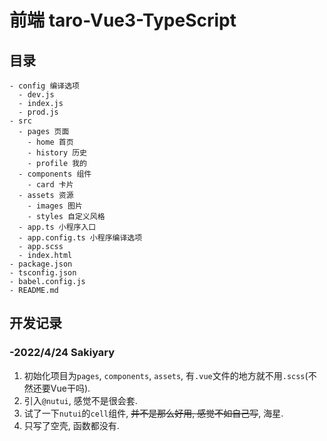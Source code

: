 # 前端 taro-Vue3-TypeScript

## 目录

```
- config 编译选项
  - dev.js
  - index.js 
  - prod.js
- src 
  - pages 页面
    - home 首页
    - history 历史
    - profile 我的
  - components 组件
  	- card 卡片
  - assets 资源
    - images 图片
    - styles 自定义风格
  - app.ts 小程序入口
  - app.config.ts 小程序编译选项
  - app.scss
  - index.html
- package.json
- tsconfig.json
- babel.config.js
- README.md
```

## 开发记录

### -2022/4/24 Sakiyary

1. 初始化项目为`pages`, `components`, `assets`, 有`.vue`文件的地方就不用`.scss`(不然还要Vue干吗).
2. 引入`@nutui`, 感觉不是很会套.
3. 试了一下`nutui`的`cell`组件, ~~并不是那么好用, 感觉不如自己写~~, 海星.
4. 只写了空壳, 函数都没有.
